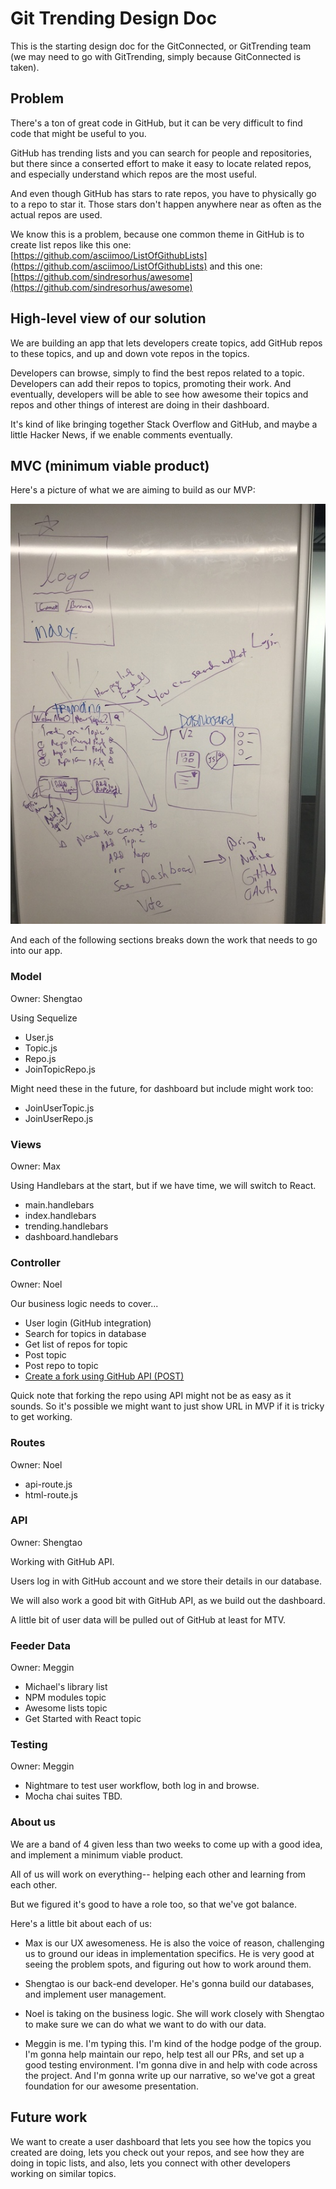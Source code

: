 # Git Trending Design Doc

This is the starting design doc for the GitConnected, or GitTrending team
(we may need to go with GitTrending, simply because GitConnected is taken).

## Problem

There's a ton of great code in GitHub, but it can be very difficult to find code that might be useful to you.

GitHub has trending lists and you can search for people and repositories, but there since a conserted effort to make it easy to locate related repos, and especially understand which repos are the most useful.

And even though GitHub has stars to rate repos, you have to physically go to a repo to star it.
Those stars don't happen anywhere near as often as the actual repos are used.

We know this is a problem, because one common theme in GitHub is to create list repos like this one:
[https://github.com/asciimoo/ListOfGithubLists](https://github.com/asciimoo/ListOfGithubLists)
and this one:
[https://github.com/sindresorhus/awesome](https://github.com/sindresorhus/awesome)

## High-level view of our solution

We are building an app that lets developers create topics, add GitHub repos to these topics,
and up and down vote repos in the topics.

Developers can browse, simply to find the best repos related to a topic.
Developers can add their repos to topics, promoting their work.
And eventually, developers will be able to see how awesome their topics and repos
and other things of interest are doing in their dashboard.

It's kind of like bringing together Stack Overflow and GitHub,
and maybe a little Hacker News, if we enable comments eventually.

## MVC (minimum viable product)

Here's a picture of what we are aiming to build as our MVP:

![Picture of our MVP designs](./git_trending.jpg)

And each of the following sections breaks down the work that needs to go into our app.

### Model

Owner: Shengtao

Using Sequelize

* User.js
* Topic.js
* Repo.js
* JoinTopicRepo.js

Might need these in the future, for dashboard but include might work too:

* JoinUserTopic.js
* JoinUserRepo.js

### Views

Owner: Max

Using Handlebars at the start, but if we have time, we will switch to React.

* main.handlebars
* index.handlebars
* trending.handlebars
* dashboard.handlebars

### Controller

Owner: Noel

Our business logic needs to cover...

* User login (GitHub integration)
* Search for topics in database
* Get list of repos for topic
* Post topic
* Post repo to topic
* [Create a fork using GitHub API (POST)](https://developer.github.com/v3/repos/forks/#create-a-fork)

Quick note that forking the repo using API might not be as easy as it sounds.
So it's possible we might want to just show URL in MVP if it is tricky to get working.

### Routes

Owner: Noel

* api-route.js
* html-route.js

### API

Owner: Shengtao

Working with GitHub API.

Users log in with GitHub account and we store their details in our database.

We will also work a good bit with GitHub API, as we build out the dashboard.

A little bit of user data will be pulled out of GitHub at least for MTV.

### Feeder Data

Owner: Meggin

* Michael's library list
* NPM modules topic
* Awesome lists topic
* Get Started with React topic

### Testing

Owner: Meggin

* Nightmare to test user workflow, both log in and browse.
* Mocha chai suites TBD.

### About us

We are a band of 4 given less than two weeks to come up with a good idea,
and implement a minimum viable product.

All of us will work on everything-- helping each other and learning from each other.

But we figured it's good to have a role too, so that we've got balance.

Here's a little bit about each of us:

* Max is our UX awesomeness. He is also the voice of reason, challenging us to ground our ideas in implementation specifics. He is very good at seeing the problem spots, and figuring out how to work around them.

* Shengtao is our back-end developer. He's gonna build our databases, and implement user management.

* Noel is taking on the business logic. She will work closely with Shengtao to make sure
we can do what we want to do with our data.

* Meggin is me. I'm typing this. I'm kind of the hodge podge of the group. I'm gonna help maintain our repo, help test all our PRs, and set up a good testing environment. I'm gonna dive in and help with code across the project. And I'm gonna write up our narrative, so we've got a great foundation for our awesome presentation.

## Future work

We want to create a user dashboard that lets you see how the topics you created are doing,
lets you check out your repos, and see how they are doing in topic lists,
and also, lets you connect with other developers working on similar topics.
